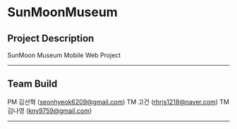 # SunMoonMuseum

## Project Description

SunMoon Museum Mobile Web Project

---

## Team Build
PM 김선혁 (seonhyeok6209@gmail.com)
TM 고건 (rhrjs1218@naver.com)
TM 김나영 (kny9759@gmail.com)

---
